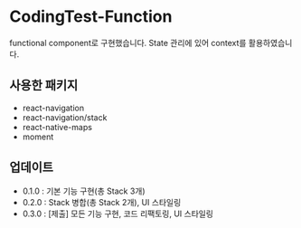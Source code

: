 # CodingTest-Function

functional component로 구현했습니다. State 관리에 있어 context를 활용하였습니다.
    
    
## 사용한 패키지
- react-navigation
- react-navigation/stack
- react-native-maps
- moment

## 업데이트
- 0.1.0 : 기본 기능 구현(총 Stack 3개)
- 0.2.0 : Stack 병합(총 Stack 2개), UI 스타일링
- 0.3.0 : [제출] 모든 기능 구현, 코드 리팩토링, UI 스타일링
